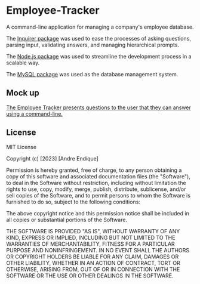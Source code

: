 # Employee-Tracker

A command-line application for managing a company's employee database.

The [Inquirer package](https://www.npmjs.com/package/inquirer/v/8.2.4) was used to ease the processes of asking questions, parsing input, validating answers, and managing hierarchical prompts.

The [Node.js package](https://nodejs.org/) was used to streamline the development process in a scalable way.

The [MySQL package](https://www.mysql.com/) was used as the database management system.

## Mock up

[The Employee Tracker presents questions to the user that they can answer using a command-line.](https://drive.google.com/file/d/1oVoJw1b-2WeXcKL1RcFBECpLkgu-pZTn/view)

## License

MIT License

Copyright (c) [2023] [Andre Endique]

Permission is hereby granted, free of charge, to any person obtaining a copy
of this software and associated documentation files (the "Software"), to deal
in the Software without restriction, including without limitation the rights
to use, copy, modify, merge, publish, distribute, sublicense, and/or sell
copies of the Software, and to permit persons to whom the Software is
furnished to do so, subject to the following conditions:

The above copyright notice and this permission notice shall be included in all
copies or substantial portions of the Software.

THE SOFTWARE IS PROVIDED "AS IS", WITHOUT WARRANTY OF ANY KIND, EXPRESS OR
IMPLIED, INCLUDING BUT NOT LIMITED TO THE WARRANTIES OF MERCHANTABILITY,
FITNESS FOR A PARTICULAR PURPOSE AND NONINFRINGEMENT. IN NO EVENT SHALL THE
AUTHORS OR COPYRIGHT HOLDERS BE LIABLE FOR ANY CLAIM, DAMAGES OR OTHER
LIABILITY, WHETHER IN AN ACTION OF CONTRACT, TORT OR OTHERWISE, ARISING FROM,
OUT OF OR IN CONNECTION WITH THE SOFTWARE OR THE USE OR OTHER DEALINGS IN THE
SOFTWARE.